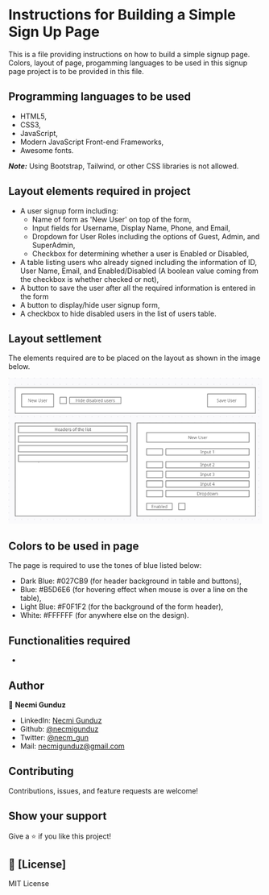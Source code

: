 # Instructions for Building a Simple Sign Up Page

This is a file providing instructions on how to build a simple signup page. Colors, layout of page, progamming languages to be used in this signup page project is to be provided in this file.

## Programming languages to be used

- HTML5,
- CSS3,
- JavaScript,
- Modern JavaScript Front-end Frameworks,
- Awesome fonts.

**_Note:_** Using Bootstrap, Tailwind, or other CSS libraries is not allowed.

## Layout elements required in project

- A user signup form including:
  - Name of form as 'New User' on top of the form,
  - Input fields for Username, Display Name, Phone, and Email,
  - Dropdown for User Roles including the options of Guest, Admin, and SuperAdmin,
  - Checkbox for determining whether a user is Enabled or Disabled,
- A table listing users who already signed including the information of ID, User Name, Email, 
    and Enabled/Disabled (A boolean value coming from the checkbox is whether checked or not),
- A button to save the user after all the required information is entered in the form
- A button to display/hide user signup form,
- A checkbox to hide disabled users in the list of users table.

## Layout settlement

The elements required are to be placed on the layout as shown in the image below. 

![screenshot](https://github.com/necmigunduz/product_design_instructions/blob/master/layout.png)

## Colors to be used in page
The page is required to use the tones of blue listed below: 
- Dark Blue: #027CB9 (for header background in table and buttons),
- Blue: #B5D6E6 (for hovering effect when mouse is over a line on the table),
- Light Blue: #F0F1F2 (for the background of the form header),
- White: #FFFFFF (for anywhere else on the design).

## Functionalities required
- 

## Author

👤 **Necmi Gunduz**

- LinkedIn: [Necmi Gunduz](https://www.linkedin.com/in/necmigunduz/)
- Github: [@necmigunduz](https://github.com/necmigunduz/)
- Twitter: [@necm_gun](https://twitter.com/necm_gun)
- Mail: [necmigunduz@gmail.com](necmigunduz@gmail.com)

## Contributing

Contributions, issues, and feature requests are welcome!

## Show your support

Give a ⭐️ if you like this project!

## 📝 [License]

MIT License
